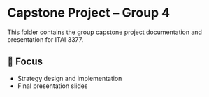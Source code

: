 # Capstone Project – Group 4

This folder contains the group capstone project documentation and presentation for ITAI 3377.

## 🎯 Focus
- Strategy design and implementation
- Final presentation slides
